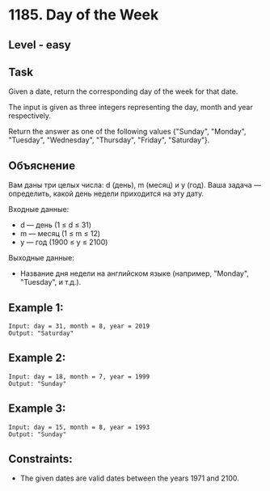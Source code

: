# 1185. Day of the Week


## Level - easy


## Task
Given a date, return the corresponding day of the week for that date.

The input is given as three integers representing the day, month and year respectively.

Return the answer as one of the following values {"Sunday", "Monday", "Tuesday", "Wednesday", "Thursday", "Friday", "Saturday"}.


## Объяснение
Вам даны три целых числа: d (день), m (месяц) и y (год). Ваша задача — определить, 
какой день недели приходится на эту дату.

Входные данные:
- d — день (1 ≤ d ≤ 31)
- m — месяц (1 ≤ m ≤ 12)
- y — год (1900 ≤ y ≤ 2100)

Выходные данные:
- Название дня недели на английском языке (например, "Monday", "Tuesday", и т.д.).


## Example 1:
```
Input: day = 31, month = 8, year = 2019
Output: "Saturday"
```


## Example 2:
```
Input: day = 18, month = 7, year = 1999
Output: "Sunday"
```


## Example 3:
```
Input: day = 15, month = 8, year = 1993
Output: "Sunday"
```


## Constraints:
- The given dates are valid dates between the years 1971 and 2100.